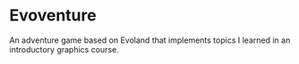 # Evoventure
An adventure game based on Evoland that implements topics I learned in an introductory graphics course.
